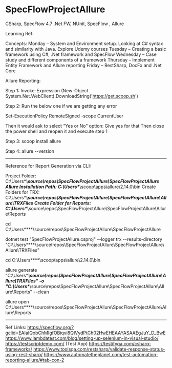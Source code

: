 # SpecFlowProjectAllure
CSharp, SpecFlow 4.7 .Net FW, NUnit, SpecFlow , Allure




Learning Ref: 


Concepts:
Monday – System and Environment setup. Looking at C# syntax and similarity with Java. Explore Udemy courses
Tuesday – Creating a basic framework using C#, .Net framework and SpecFlow
Wednesday – Case study and different components of a framework
Thursday – Implement Entity Framework and Allure reporting
Friday – RestSharp, DocFx and .Net Core


Allure Reporting: 


Step 1:
Invoke-Expression (New-Object System.Net.WebClient).DownloadString('https://get.scoop.sh')


Step 2:
Run the below one if we are getting any error

 
Set-ExecutionPolicy RemoteSigned -scope CurrentUser

Then it would ask to select “Yes or No” option: Give yes for that
Then close the power shell and reopen it and execute step 1

Step 3: 
scoop install allure

Step 4: 
allure --version

---------------------------------------------------
Reference for Report Generation via CLI: 

Project Folder: C:\Users\****\source\repos\SpecFlowProjectAllure\SpecFlowProjectAllure
Allure Installation Path: C:\Users\****\scoop\apps\allure\2.14.0\bin
Create Folders for TRX: C:\Users\****\source\repos\SpecFlowProjectAllure\SpecFlowProjectAllure\Allure\TRXFiles 
Create Folder for Reports: C:\Users\****\source\repos\SpecFlowProjectAllure\SpecFlowProjectAllure\Allure\Reports



cd C:\Users\****\source\repos\SpecFlowProjectAllure\SpecFlowProjectAllure

dotnet test "SpecFlowProjectAllure.csproj" --logger trx --results-directory "C:\Users\****\source\repos\SpecFlowProjectAllure\SpecFlowProjectAllure\Allure\TRXFiles"

cd C:\Users\****\scoop\apps\allure\2.14.0\bin

allure generate "C:\Users\****\source\repos\SpecFlowProjectAllure\SpecFlowProjectAllure\Allure\TRXFiles" -o "C:\Users\****\source\repos\SpecFlowProjectAllure\SpecFlowProjectAllure\Allure\Reports" --clean

allure open C:\Users\****\source\repos\SpecFlowProjectAllure\SpecFlowProjectAllure\Allure\Reports


--------------------------------------------------------------------
Ref Links:
https://specflow.org/?gclid=EAIaIQobChMIgfOBiqvi8QIVydPtCh02HwEHEAAYASAAEgJuY_D_BwE
https://www.lambdatest.com/blog/setting-up-selenium-in-visual-studio/
https://testscriptdemo.com/   (Test App)
https://testifyqa.com/csharp-frameworks/
https://www.toolsqa.com/restsharp/validate-response-status-using-rest-sharp/
https://www.automatetheplanet.com/test-automation-reporting-allure/#tab-con-2
